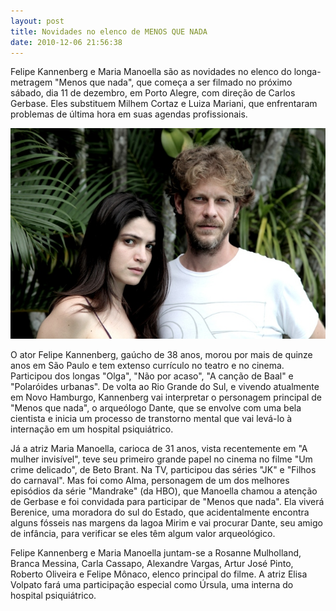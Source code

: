 ```yaml
---
layout: post
title: Novidades no elenco de MENOS QUE NADA
date: 2010-12-06 21:56:38
---
```

Felipe Kannenberg e Maria Manoella são as novidades no elenco do longa-metragem "Menos que nada", que começa a ser filmado no próximo sábado, dia 11 de dezembro, em Porto Alegre, com direção de Carlos Gerbase. Eles substituem Milhem Cortaz e Luiza Mariani, que enfrentaram problemas de última hora em suas agendas profissionais.



![](/uploads/mqn-novi.jpg)

O ator Felipe Kannenberg, gaúcho de 38 anos, morou por mais de quinze anos em São Paulo e tem extenso currículo no teatro e no cinema. Participou dos longas "Olga", "Não por acaso", "A canção de Baal" e "Polaróides urbanas". De volta ao Rio Grande do Sul, e vivendo atualmente em Novo Hamburgo, Kannenberg vai interpretar o personagem principal de "Menos que nada", o arqueólogo Dante, que se envolve com uma bela cientista e inicia um processo de transtorno mental que vai levá-lo à internação em um hospital psiquiátrico.

Já a atriz Maria Manoella, carioca de 31 anos, vista recentemente em "A mulher invisível", teve seu primeiro grande papel no cinema no filme "Um crime delicado", de Beto Brant. Na TV, participou das séries "JK" e "Filhos do carnaval". Mas foi como Alma, personagem de um dos melhores episódios da série "Mandrake" (da HBO), que Manoella chamou a atenção de Gerbase e foi convidada para participar de "Menos que nada". Ela viverá Berenice, uma moradora do sul do Estado, que acidentalmente encontra alguns fósseis nas margens da lagoa Mirim e vai procurar Dante, seu amigo de infância, para verificar se eles têm algum valor arqueológico.

Felipe Kannenberg e Maria Manoella juntam-se a Rosanne Mulholland, Branca Messina, Carla Cassapo, Alexandre Vargas, Artur José Pinto, Roberto Oliveira e Felipe Mônaco, elenco principal do filme. A atriz Elisa Volpato fará uma participação especial como Úrsula, uma interna do hospital psiquiátrico.